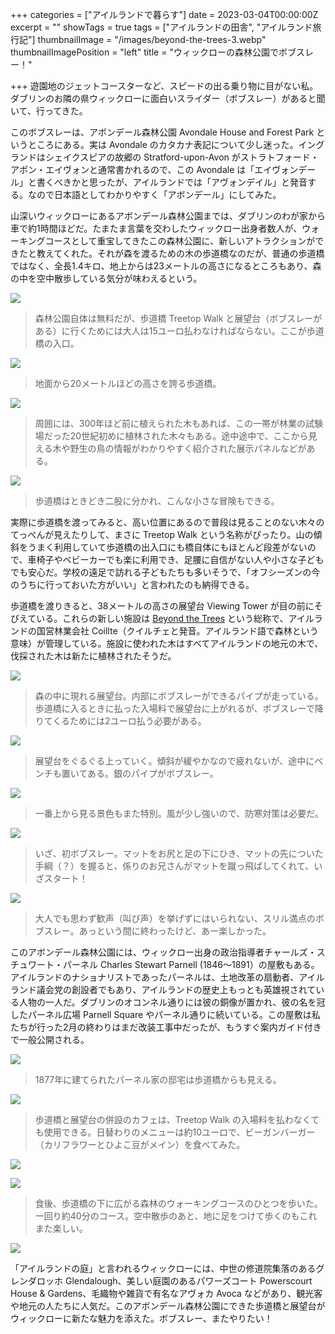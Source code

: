 +++
categories = ["アイルランドで暮らす"]
date = 2023-03-04T00:00:00Z
excerpt = ""
showTags = true
tags = ["アイルランドの田舎", "アイルランド旅行記"]
thumbnailImage = "/images/beyond-the-trees-3.webp"
thumbnailImagePosition = "left"
title = "ウィックローの森林公園でボブスレー！"

+++
遊園地のジェットコースターなど、スピードの出る乗り物に目がない私。ダブリンのお隣の県ウィックローに面白いスライダー（ボブスレー）があると聞いて、行ってきた。

<!--more-->

このボブスレーは、アボンデール森林公園 Avondale House and Forest Park というところにある。実は Avondale のカタカナ表記について少し迷った。イングランドはシェイクスピアの故郷の Stratford-upon-Avon がストラトフォード・アポン・エイヴォンと通常書かれるので、この Avondale は「エイヴォンデール」と書くべきかと思ったが、アイルランドでは「アヴォンデイル」と発音する。なので日本語としてわかりやすく「アボンデール」にしてみた。

山深いウィックローにあるアボンデール森林公園までは、ダブリンのわが家から車で約1時間ほどだ。たまたま言葉を交わしたウィックロー出身者数人が、ウォーキングコースとして重宝してきたこの森林公園に、新しいアトラクションができたと教えてくれた。それが森を渡るための木の歩道橋なのだが、普通の歩道橋ではなく、全長1.4キロ、地上からは23メートルの高さになるところもあり、森の中を空中散歩している気分が味わえるという。

![](/images/beyond-the-trees-1.webp)

> 森林公園自体は無料だが、歩道橋 Treetop Walk と展望台（ボブスレーがある）に行くためには大人は15ユーロ払わなければならない。ここが歩道橋の入口。

![](/images/beyond-the-trees-2.webp)

> 地面から20メートルほどの高さを誇る歩道橋。

![](/images/beyond-the-trees-9.webp)

> 周囲には、300年ほど前に植えられた木もあれば、この一帯が林業の試験場だった20世紀初めに植林された木々もある。途中途中で、ここから見える木や野生の鳥の情報がわかりやすく紹介された展示パネルなどがある。

![](/images/beyond-the-trees-8.webp)

> 歩道橋はときどき二股に分かれ、こんな小さな冒険もできる。

実際に歩道橋を渡ってみると、高い位置にあるので普段は見ることのない木々のてっぺんが見えたりして、まさに Treetop Walk という名称がぴったり。山の傾斜をうまく利用していて歩道橋の出入口にも橋自体にもほとんど段差がないので、車椅子やベビーカーでも楽に利用でき、足腰に自信がない人や小さな子どもでも安心だ。学校の遠足で訪れる子どもたちも多いそうで、「オフシーズンの今のうちに行っておいた方がいい」と言われたのも納得できる。

歩道橋を渡りきると、38メートルの高さの展望台 Viewing Tower が目の前にそびえている。これらの新しい施設は [Beyond the Trees](https://www.beyondthetreesavondale.com/) という総称で、アイルランドの国営林業会社 Coillte（クイルチェと発音。アイルランド語で森林という意味）が管理している。施設に使われた木はすべてアイルランドの地元の木で、伐採された木は新たに植林されたそうだ。

![](/images/beyond-the-trees-3.webp)

> 森の中に現れる展望台。内部にボブスレーができるパイプが走っている。歩道橋に入るときに払った入場料で展望台に上がれるが、ボブスレーで降りてくるためには2ユーロ払う必要がある。

![](/images/beyond-the-trees-5.webp)

> 展望台をぐるぐる上っていく。傾斜が緩やかなので疲れないが、途中にベンチも置いてある。銀のパイプがボブスレー。

![](/images/beyond-the-trees-10.webp)

> 一番上から見る景色もまた特別。風が少し強いので、防寒対策は必要だ。

![](/images/beyond-the-trees-4.webp)

> いざ、初ボブスレー。マットをお尻と足の下にひき、マットの先についた手綱（？）を握ると、係りのお兄さんがマットを蹴っ飛ばしてくれて、いざスタート！

![](/images/beyond-the-trees-13.webp)

> 大人でも思わず歓声（叫び声）を挙げずにはいられない、スリル満点のボブスレー。あっという間に終わったけど、あー楽しかった。

このアボンデール森林公園には、ウィックロー出身の政治指導者チャールズ・スチュワート・パーネル Charles Stewart Parnell (1846～1891）の屋敷もある。アイルランドのナショナリストであったパーネルは、土地改革の扇動者、アイルランド議会党の創設者でもあり、アイルランドの歴史上もっとも英雄視されている人物の一人だ。ダブリンのオコンネル通りには彼の銅像が置かれ、彼の名を冠したパーネル広場 Parnell Square やパーネル通りに続いている。この屋敷は私たちが行った2月の終わりはまだ改装工事中だったが、もうすぐ案内ガイド付きで一般公開される。

![](/images/beyond-the-trees-14.webp)

> 1877年に建てられたパーネル家の邸宅は歩道橋からも見える。

![](/images/beyond-the-trees-11.webp)

> 歩道橋と展望台の併設のカフェは、Treetop Walk の入場料を払わなくても使用できる。日替わりのメニューは約10ユーロで、ビーガンバーガー（カリフラワーとひよこ豆がメイン）を食べてみた。

![](/images/beyond-the-trees-12.webp)

![](/images/beyond-the-trees-7.webp)

> 食後、歩道橋の下に広がる森林のウォーキングコースのひとつを歩いた。一回り約40分のコース。空中散歩のあと、地に足をつけて歩くのもこれまた楽しい。

![](/images/beyond-the-trees-6.webp)

「アイルランドの庭」と言われるウィックローには、中世の修道院集落のあるグレンダロッホ Glendalough、美しい庭園のあるパワーズコート Powerscourt House & Gardens、毛織物や雑貨で有名なアヴォカ Avoca などがあり、観光客や地元の人たちに人気だ。このアボンデール森林公園にできた歩道橋と展望台がウィックローに新たな魅力を添えた。ボブスレー、またやりたい！